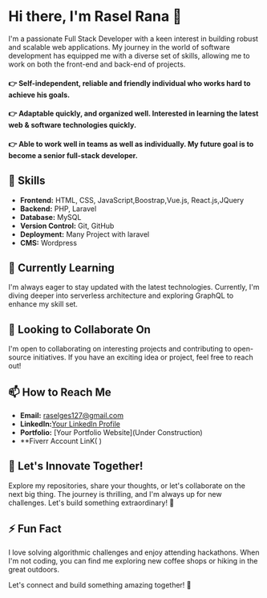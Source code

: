 # Hi there, I'm Rasel Rana 👋

I'm a passionate Full Stack Developer with a keen interest in building robust and scalable web applications. My journey in the world of software development has equipped me with a diverse set of skills, allowing me to work on both the front-end and back-end of projects.

#### 👉 Self-independent, reliable and friendly individual who works hard to achieve his goals.
#### 👉 Adaptable quickly, and organized well. Interested in learning the latest web & software technologies quickly.
#### 👉 Able to work well in teams as well as individually. My future goal is to become a senior full-stack developer.


## 🚀 Skills

- **Frontend:** HTML, CSS, JavaScript,Boostrap,Vue.js, React.js,JQuery 
- **Backend:** PHP, Laravel
- **Database:** MySQL 
- **Version Control:** Git, GitHub
- **Deployment:** Many Project with laravel
- **CMS:** Wordpress

## 🌱 Currently Learning

I'm always eager to stay updated with the latest technologies. Currently, I'm diving deeper into serverless architecture and exploring GraphQL to enhance my skill set.

## 💼 Looking to Collaborate On

I'm open to collaborating on interesting projects and contributing to open-source initiatives. If you have an exciting idea or project, feel free to reach out!

## 📫 How to Reach Me

- **Email:** raselges127@gmail.com
- **LinkedIn:**[Your LinkedIn Profile](https://www.linkedin.com/in/rasel-rana-817b0624b/)
- **Portfolio:** [Your Portfolio Website](Under Construction)
- **Fiverr Account LinK( )

## 👾 Let's Innovate Together!
Explore my repositories, share your thoughts, or let's collaborate on the next big thing. The journey is thrilling, and I'm always up for new challenges. Let's build something extraordinary! 🌟

## ⚡ Fun Fact

I love solving algorithmic challenges and enjoy attending hackathons. When I'm not coding, you can find me exploring new coffee shops or hiking in the great outdoors.

Let's connect and build something amazing together! 🚀
